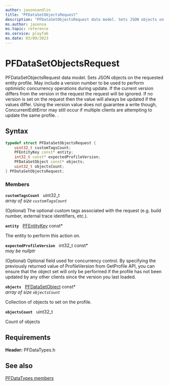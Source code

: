 ```yaml
---
author: jasonsandlin
title: "PFDataSetObjectsRequest"
description: "PFDataSetObjectsRequest data model. Sets JSON objects on the requested entity profile. May include a version number to be used to perform optimistic concurrency operations during update. If the current version differs from the version in the request the request will be ignored. If no version is set on the request then the value will always be updated if the values differ. Using the version value does not guarantee a write though, ConcurrentEditError may still occur if multiple clients are attempting to update the same profile. ."
ms.author: jasonsa
ms.topic: reference
ms.service: playfab
ms.date: 03/09/2023
---
```


# PFDataSetObjectsRequest  

PFDataSetObjectsRequest data model. Sets JSON objects on the requested entity profile. May include a version number to be used to perform optimistic concurrency operations during update. If the current version differs from the version in the request the request will be ignored. If no version is set on the request then the value will always be updated if the values differ. Using the version value does not guarantee a write though, ConcurrentEditError may still occur if multiple clients are attempting to update the same profile. .  

## Syntax  
  
```cpp
typedef struct PFDataSetObjectsRequest {  
    uint32_t customTagsCount;  
    PFEntityKey const* entity;  
    int32_t const* expectedProfileVersion;  
    PFDataSetObject const* objects;  
    uint32_t objectsCount;  
} PFDataSetObjectsRequest;  
```
  
### Members  
  
**`customTagsCount`** &nbsp; uint32_t  
*array of size `customTagsCount`*  
  
(Optional) The optional custom tags associated with the request (e.g. build number, external trace identifiers, etc.).
  
**`entity`** &nbsp; [PFEntityKey](../../pftypes/structs/pfentitykey-c.md) const*  
  
The entity to perform this action on.
  
**`expectedProfileVersion`** &nbsp; int32_t const*  
*may be nullptr*  
  
(Optional) Optional field used for concurrency control. By specifying the previously returned value of ProfileVersion from GetProfile API, you can ensure that the object set will only be performed if the profile has not been updated by any other clients since the version you last loaded.
  
**`objects`** &nbsp; [PFDataSetObject](pfdatasetobject.md) const*  
*array of size `objectsCount`*  
  
Collection of objects to set on the profile.
  
**`objectsCount`** &nbsp; uint32_t  
  
Count of objects
  
  
## Requirements  
  
**Header:** PFDataTypes.h
  
## See also  
[PFDataTypes members](../pfdatatypes_members.md)  

  
  
